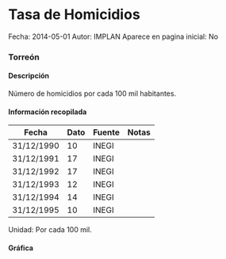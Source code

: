Tasa de Homicidios
=====

Fecha: 2014-05-01
Autor: IMPLAN
Aparece en pagina inicial: No

### Torreón

#### Descripción

Número de homicidios por cada 100 mil habitantes.

#### Información recopilada

<table class="table table-hover table-bordered matriz">
  <thead>
    <tr><th>Fecha</th><th>Dato</th><th>Fuente</th><th>Notas</th></tr>
  </thead>
  <tbody>
    <tr><td class="centrado">31/12/1990</td><td class="derecha">10</td><td>INEGI</td><td></td></tr>
    <tr><td class="centrado">31/12/1991</td><td class="derecha">17</td><td>INEGI</td><td></td></tr>
    <tr><td class="centrado">31/12/1992</td><td class="derecha">17</td><td>INEGI</td><td></td></tr>
    <tr><td class="centrado">31/12/1993</td><td class="derecha">12</td><td>INEGI</td><td></td></tr>
    <tr><td class="centrado">31/12/1994</td><td class="derecha">14</td><td>INEGI</td><td></td></tr>
    <tr><td class="centrado">31/12/1995</td><td class="derecha">10</td><td>INEGI</td><td></td></tr>
  </tbody>
</table>

Unidad: Por cada 100 mil.

#### Gráfica

<div id="Morrisvtjogegg" class="grafica"></div>
  <!-- JAVASCRIPT DE LA GRAFICA EN Morrisvtjogegg -->
  <script>
  new Morris.Line({
    element: 'Morrisvtjogegg',
    data: [
      { fecha: '1990-12-31', dato: 10 },
      { fecha: '1991-12-31', dato: 17 },
      { fecha: '1992-12-31', dato: 17 },
      { fecha: '1993-12-31', dato: 12 },
      { fecha: '1994-12-31', dato: 14 },
      { fecha: '1995-12-31', dato: 10 }
    ],
    xkey: 'fecha',
    ykeys: ['dato'],
    labels: ['Dato'],
    lineColors: ['#FF5B02'],
    xLabelFormat: function(d) {
      return d.getDate()+'/'+(d.getMonth()+1)+'/'+d.getFullYear();
    },
    dateFormat: function (ts) {
      var d = new Date(ts);
      return d.getDate() + '/' + (d.getMonth() + 1) + '/' + d.getFullYear();
    }
  });
  </script>
